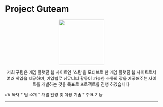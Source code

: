 # Project Guteam
<div align="center">
  <img src="https://github.com/DHKwak00/Guteam/assets/124860244/cadc12f2-b7ba-4171-89d8-852b5d13bb97" width="150px" hright="150px">
</div>
<p align="center">
  저희 구팀은 게임 플랫폼 웹 사이트인 ‘스팀’을 모티브로 한 게임 플랫폼 웹 사이트로서 여러 게임을 제공하며, 게임별로 커뮤니티 활동이 가능한 소통의 장을 제공해주는 사이트를 개발하는 것을 목표로 프로젝트를 진행 하였습니다.  
</p>
## 목차
* 팀 소개
* 개발 환경 및 적용 기술
* 주요 기능

---


